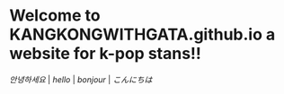 # Welcome to **KANGKONGWITHGATA.github.io** a website for k-pop stans!!

*안녕하세요* | *hello* | *bonjour* | *こんにちは*

